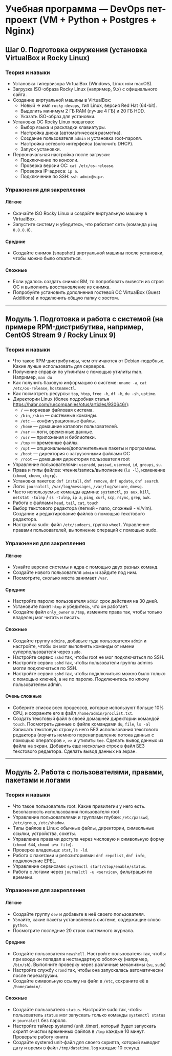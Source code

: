 # Учебная программа — DevOps пет-проект (VM + Python + Postgres + Nginx)

## Шаг 0. Подготовка окружения (установка VirtualBox и Rocky Linux)

### Теория и навыки
- Установка гипервизора VirtualBox (Windows, Linux или macOS).
- Загрузка ISO-образа Rocky Linux (например, 9.x) с официального сайта.
- Создание виртуальной машины в VirtualBox:
  - Новый → имя `rocky-devops`, тип Linux, версия Red Hat (64-bit).
  - Выделить минимум 2 ГБ RAM (лучше 4 ГБ) и 20 ГБ HDD.
  - Указать ISO-образ для установки.
- Установка ОС Rocky Linux пошагово:
  - Выбор языка и раскладки клавиатуры.
  - Настройка диска (автоматическая разметка).
  - Создание пользователя `admin` и установка root-пароля.
  - Настройка сетевого интерфейса (включить DHCP).
  - Запуск установки.
- Первоначальная настройка после загрузки:
  - Подключение по консоли.
  - Проверка версии ОС: `cat /etc/os-release`.
  - Проверка IP-адреса: `ip a`.
  - Подключение по SSH: `ssh admin@<ip>`.

### Упражнения для закрепления

#### Лёгкие
- Скачайте ISO Rocky Linux и создайте виртуальную машину в VirtualBox.
- Запустите систему и убедитесь, что работает сеть (команда `ping 8.8.8.8`).

#### Средние
- Создайте снимок (snapshot) виртуальной машины после установки, чтобы можно было откатиться.

#### Сложные
- Если удалось создать снимок ВМ, то попробовать вывести из строя ОС и выполнить восстановление из снимка.
- Попробуйте установить дополнения гостевой ОС VirtualBox (Guest Additions) и подключить общую папку с хостом.

---

## Модуль 1. Подготовка и работа с системой (на примере RPM-дистрибутива, например, CentOS Stream 9 / Rocky Linux 9)

### Теория и навыки
- Что такое RPM-дистрибутивы, чем отличаются от Debian-подобных. Какие лучше использовать для серверов.
- Получение справки по утилитам с помощью утилиты man. Например, `man du`
- Как получить базовую информацию о системе: `uname -a`, `cat /etc/os-release`, `hostnamectl`.
- Как посмотреть ресурсы: `top`, `htop`, `free -h`, `df -h`, `du -sh`, `uptime`.
- Директории Linux (более подробная статья https://habr.com/ru/companies/otus/articles/930646/):
  - `/` — корневая файловая система.
  - `/bin`, `/sbin` — системные команды.
  - `/etc` — конфигурационные файлы.
  - `/home` — домашние каталоги пользователей.
  - `/var` — логи, временные данные.
  - `/usr` — приложения и библиотеки.
  - `/tmp` — временные файлы.
  - `/opt` — опциональные/дополнительные пакеты и программы.
  - `/boot` — директория с загрузочными файлами ОС
  - `/root` — домашняя директория пользователя root
- Управление пользователями: `useradd`, `passwd`, `usermod`, `id`, `groups`, `su`.
- Права и типы файлов: чтение/запись/выполнение (`ls -l`), изменение (`chmod`, `chown`, `chgrp`).
- Установка пакетов: `dnf install`, `dnf remove`, `dnf update`, `dnf search`.
- Логи: `journalctl`, `/var/log/messages`, `/var/log/secure`, `dmesg`.
- Часто используемые команды админа: `systemctl`, `ps aux`, `kill`, `netstat -tulnp` / `ss -tulnp`, `ip a`, `ping`, `curl`, `scp`, `rsync`, `grep`, `awk`.
- Работа с файлами `head`, `tail`, `cat`, `touch`
- Выбор текстового редактора (легкий - nano, сложный - vi/vim). Создание и редактирование файлов с помощью текстового редактора.
- Настройка sudo: файл `/etc/sudoers`, группа `wheel`. Управление правами пользователей, выполнение операций с помощью sudo.

### Упражнения для закрепления

#### Лёгкие
- Узнайте версию системы и ядра с помощью двух разных команд.
- Создайте нового пользователя `admin` и зайдите под ним.
- Посмотрите, сколько места занимает `/var`.

#### Средние
- Настройте паролю пользователя `admin` срок действия на 30 дней.
- Установите пакет `htop` и убедитесь, что он работает.
- Создайте файл `only_owner` в `/tmp`, измените права так, чтобы только владелец мог читать и писать.

#### Сложные
- Создайте группу `admins`, добавьте туда пользователя `admin` и настройте, чтобы он мог выполнять команды от имени суперпользователя через `sudo`.
- Настройте сервис `sshd` так, чтобы root не мог подключаться по SSH.
- Настройте сервис `sshd` так, чтобы пользователи группы admins могли подключаться по SSH.
- Настройте сервис `sshd` так, чтобы подключиться можно было только с помощью ключей, а не по паролю. Подключитесь по ключу пользователем admin.

#### Очень сложные
- Соберите список всех процессов, которые используют больше 10% CPU, и сохраните его в файл `/home/admin/proclist.txt`.
- Создать текстовый файл в своей домашней директории командой `touch`. Посмотреть данные о файле командами `du`, `file`, `ls -al` Записать текстовую строку в него БЕЗ использования текстового редактора (изучить немного перенаправление потока данных с помощью операторов `>`, `>>` и утилиты `tee`. Сделать вывод данных из файла на экран. Добавить еще несколько строк в файл БЕЗ текстового редактора. Сделать вывод данных на экран.

---

## Модуль 2. Работа с пользователями, правами, пакетами и логами

### Теория и навыки
- Что такое пользователь root. Какие привилегии у него есть. Безопасность использования пользователя root
- Управление пользователями и группами глубже: `/etc/passwd`, `/etc/group`, `/etc/shadow`.
- Типы файлов в Linux: обычные файлы, директории, символьные ссылки, устройства, сокеты.
- Управление правами доступа через числовую и символьную форму (`chmod 644`, `chmod u+x file`).
- Проверка владельца: `stat`, `ls -ld`.
- Работа с пакетами и репозиториями: `dnf repolist`, `dnf info`, подключение EPEL.
- Управление сервисами: `systemctl start/stop/enable/status`.
- Работа с логами через `journalctl -u <service>`, фильтрация по времени.

### Упражнения для закрепления

#### Лёгкие
- Создайте группу `dev` и добавьте в неё своего пользователя.
- Узнайте, какие пакеты установлены в системе, содержащие слово `python`.
- Посмотрите последние 20 строк системного журнала.

#### Средние
- Создайте пользователя `newshell`. Настройте пользователя так, чтобы при входе он попадал в нестандартную оболочку (например, `/bin/sh`). Выполните проверку через различные механизмы (`su`, `sudo`)
- Настройте службу `crond` так, чтобы она запускалась автоматически после перезагрузки.
- Создайте символьную ссылку на файл в `/etc`, сохраните её в `/home/admin/`.

#### Сложные
- Создайте пользователя `status`. Настройте sudo так, чтобы пользователь `status` мог запускать только команды `systemctl status` и `journalctl` без пароля.
- Настройте таймер systemd (unit .timer), который будет запускать скрипт очистки временных файлов в `/tmp` каждые 10 минут. Проверьте работу юнита
- Создайте systemd unit-файл для своего скрипта, который выводит дату и время в файл `/tmp/datetime.log` каждые 10 секунд.

